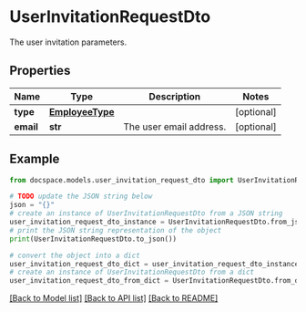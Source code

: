 # UserInvitationRequestDto

The user invitation parameters.

## Properties

Name | Type | Description | Notes
------------ | ------------- | ------------- | -------------
**type** | [**EmployeeType**](EmployeeType.md) |  | [optional] 
**email** | **str** | The user email address. | [optional] 

## Example

```python
from docspace.models.user_invitation_request_dto import UserInvitationRequestDto

# TODO update the JSON string below
json = "{}"
# create an instance of UserInvitationRequestDto from a JSON string
user_invitation_request_dto_instance = UserInvitationRequestDto.from_json(json)
# print the JSON string representation of the object
print(UserInvitationRequestDto.to_json())

# convert the object into a dict
user_invitation_request_dto_dict = user_invitation_request_dto_instance.to_dict()
# create an instance of UserInvitationRequestDto from a dict
user_invitation_request_dto_from_dict = UserInvitationRequestDto.from_dict(user_invitation_request_dto_dict)
```
[[Back to Model list]](../README.md#documentation-for-models) [[Back to API list]](../README.md#documentation-for-api-endpoints) [[Back to README]](../README.md)


